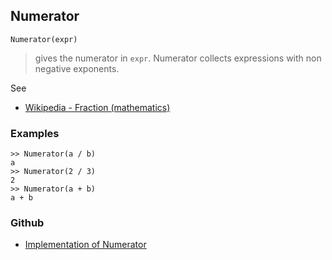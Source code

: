 ## Numerator

```
Numerator(expr)
```

> gives the numerator in `expr`. Numerator collects expressions with non negative exponents.

See
* [Wikipedia - Fraction (mathematics)](https://en.wikipedia.org/wiki/Fraction_(mathematics))

### Examples

```
>> Numerator(a / b)
a
>> Numerator(2 / 3)
2
>> Numerator(a + b)
a + b
```

### Github

* [Implementation of Numerator](https://github.com/axkr/symja_android_library/blob/master/symja_android_library/matheclipse-core/src/main/java/org/matheclipse/core/builtin/Algebra.java#L2919) 

